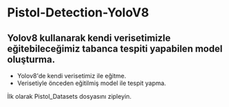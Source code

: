 # Pistol-Detection-YoloV8
 
## Yolov8 kullanarak kendi verisetimizle eğitebileceğimiz tabanca tespiti yapabilen model oluşturma.
- Yolov8'de kendi verisetimiz ile eğitme.
- Verisetiyle önceden eğitilmiş model ile tespit yapma.

İlk olarak Pistol_Datasets dosyasını zipleyin.
